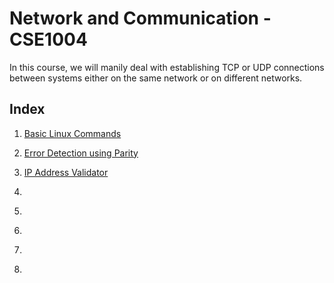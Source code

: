 # Network and Communication - CSE1004

In this course, we will manily deal with establishing TCP or UDP connections between systems either on the same network or on different networks.


## Index

1. [Basic Linux Commands](./Linux_Commands_Lab_1)

2. [Error Detection using Parity](./Error_Detection_Lab_2)

3. [IP Address Validator](./IP_Address_Validator_Lab_3)

4. [](./_Lab_4)

5. [](./_Lab_5)

6. [](./_Lab_6)

7. [](./_Lab_7)

8. [](./_Lab_8)
